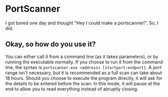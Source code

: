 # PortScanner

I got bored one day and thought "Hey I could make a portscanner!". So, I did.

## Okay, so how do you use it?

You can either call it from a command line (as it takes parameters), or by running the executable normally. 
If you choose to run it from the command line, the syntax is `portscanner.exe <address> [startport:endport]`. A port range isn't necessary, but it is recommended as a full scan can take about 18 hours.
Should you choose to execute the program directly, it will ask for the details to be entered before the scan. In this mode, it will pause at the end to allow you to read everything instead of abruptly closing.
